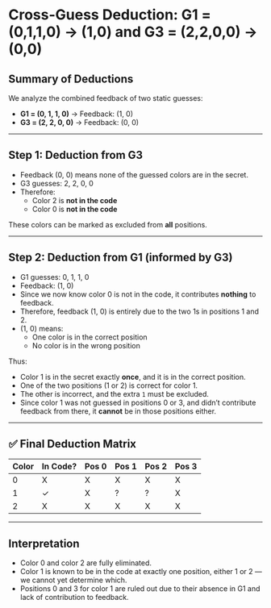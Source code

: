 # Cross-Guess Deduction: G1 = (0,1,1,0) → (1,0) and G3 = (2,2,0,0) → (0,0)

## Summary of Deductions

We analyze the combined feedback of two static guesses:

- **G1 = (0, 1, 1, 0)** → Feedback: (1, 0)
- **G3 = (2, 2, 0, 0)** → Feedback: (0, 0)

---

## Step 1: Deduction from G3

- Feedback (0, 0) means none of the guessed colors are in the secret.
- G3 guesses: 2, 2, 0, 0
- Therefore:
  - Color 2 is **not in the code**
  - Color 0 is **not in the code**

These colors can be marked as excluded from **all** positions.

---

## Step 2: Deduction from G1 (informed by G3)

- G1 guesses: 0, 1, 1, 0
- Feedback: (1, 0)
- Since we now know color 0 is not in the code, it contributes **nothing** to feedback.
- Therefore, feedback (1, 0) is entirely due to the two 1s in positions 1 and 2.
- (1, 0) means:
  - One color is in the correct position
  - No color is in the wrong position

Thus:
- Color 1 is in the secret exactly **once**, and it is in the correct position.
- One of the two positions (1 or 2) is correct for color 1.
- The other is incorrect, and the extra `1` must be excluded.
- Since color 1 was not guessed in positions 0 or 3, and didn’t contribute feedback from there, it **cannot** be in those positions either.

---

## ✅ Final Deduction Matrix

| Color | In Code? | Pos 0 | Pos 1 | Pos 2 | Pos 3 |
|-------|----------|--------|--------|--------|--------|
| 0     | X        | X      | X      | X      | X      |
| 1     | ✓        | X      | ?      | ?      | X      |
| 2     | X        | X      | X      | X      | X      |

---

## Interpretation

- Color 0 and color 2 are fully eliminated.
- Color 1 is known to be in the code at exactly one position, either 1 or 2 — we cannot yet determine which.
- Positions 0 and 3 for color 1 are ruled out due to their absence in G1 and lack of contribution to feedback.
